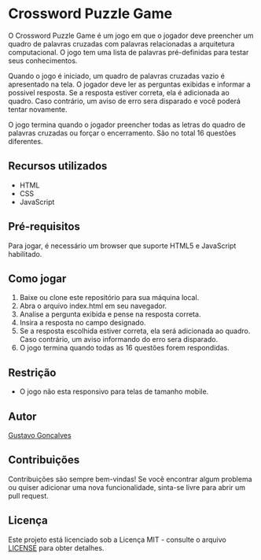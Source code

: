 <h1>Crossword Puzzle Game</h1>

<p>O Crossword Puzzle Game é um jogo em que o jogador deve preencher um quadro de palavras cruzadas com palavras relacionadas a arquitetura computacional. O jogo tem uma lista de palavras pré-definidas para testar seus conhecimentos.</p>
<p>Quando o jogo é iniciado, um quadro de palavras cruzadas vazio é apresentado na tela. O jogador deve ler as perguntas exibidas e informar a possivel resposta. Se a resposta estiver correta, ela é adicionada ao quadro. Caso contrário, um aviso de erro sera disparado e você poderá tentar novamente.</p>
<p>O jogo termina quando o jogador preencher todas as letras do quadro de palavras cruzadas ou forçar o encerramento. São no total 16 questões diferentes.</p>

<h2>Recursos utilizados</h2>
<ul>
  <li>HTML</li>
  <li>CSS</li>
  <li>JavaScript</li>
</ul>

<h2>Pré-requisitos</h2>
<p>Para jogar, é necessário um browser que suporte HTML5 e JavaScript habilitado.</p>

<h2>Como jogar</h2>
<ol>
  <li>Baixe ou clone este repositório para sua máquina local.</li>
  <li>Abra o arquivo index.html em seu navegador.</li>
  <li>Analise a pergunta exibida e pense na resposta correta.</li>
  <li>Insira a resposta no campo designado.</li>
  <li>Se a resposta escolhida estiver correta, ela será adicionada ao quadro. Caso contrário, um aviso informando do erro sera disparado.</li>
  <li>O jogo termina quando todas as 16 questões forem respondidas.</li>
</ol>

<h2>Restrição</h2>
<ul>
  <li>O jogo não esta responsivo para telas de tamanho mobile.</li>
</ul>

<h2>Autor</h2>
<a href="https://github.com/gogoncalves"><p>Gustavo Goncalves</p></a>

<h2>Contribuições</h2>
<p>Contribuições são sempre bem-vindas! Se você encontrar algum problema ou quiser adicionar uma nova funcionalidade, sinta-se livre para abrir um pull request.</p>

<h2>Licença</h2>
<p>Este projeto está licenciado sob a Licença MIT - consulte o arquivo  <a href="https://github.com/gogoncalves/crossword-puzzle-game/blob/main/LICENSE.md">LICENSE</a> para obter detalhes.</p>
